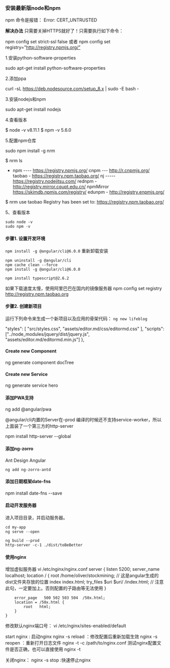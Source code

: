 ### 安装最新版node和npm

npm 命令是报错：
Error: CERT_UNTRUSTED

**解决办法**
只需要关掉HTTPS就好了！只需要执行如下命令：

npm config set strict-ssl false
或者
npm config set registry=”http://registry.npmjs.org/”


1.安装python-software-properties

sudo apt-get install python-software-properties

2.添加ppa

curl -sL https://deb.nodesource.com/setup_8.x | sudo -E bash -

3.安装nodejs和npm

sudo apt-get install nodejs

4.查看版本

$ node -v
v8.11.1
$ npm -v
5.6.0

5.配置npm仓库

sudo npm install -g nrm

$ nrm ls

* npm ---- https://registry.npmjs.org/
  cnpm --- http://r.cnpmjs.org/
  taobao - https://registry.npm.taobao.org/
  nj ----- https://registry.nodejitsu.com/
  rednpm - http://registry.mirror.cqupt.edu.cn/
  npmMirror  https://skimdb.npmjs.com/registry/
  edunpm - http://registry.enpmjs.org/

$ nrm use taobao
Registry has been set to: https://registry.npm.taobao.org/

5、查看版本

```shell
sudo node -v
sudo npm -v
```

#### 步骤1. 设置开发环境


`npm install -g @angular/cli@6.0.0`
重新卸载安装

```
npm uninstall -g @angular/cli
npm cache clean --force
npm install -g @angular/cli@6.0.0

npm install typescript@2.6.2
```

如果下载速度太慢，使用阿里巴巴在国内的镜像服务器
npm config set registry http://registry.npm.taobao.org

#### 步骤2. 创建新项目
运行下列命令来生成一个新项目以及应用的骨架代码：
`ng new lifeblog`

"styles": [
              "src/styles.css",
              "assets/editor.md/css/editormd.css"
            ],
            "scripts": ["../node_modules/jquery/dist/jquery.js",
              "assets/editor.md/editormd.min.js"]
          },

#### Create new Component

ng generate component docTree

#### Create new Service

ng generate service hero

#### 添加PWA支持

ng add @angular/pwa

@angular/cli内置的Server在–prod 编译的时候还不支持service-worker，所以上面装了一个第三方的http-server

npm install http-server --global

#### 添加ng-zorro

Ant Design Angular

`ng add ng-zorro-antd`


#### 添加日期框架date-fns

npm install date-fns --save

####  启动开发服务器
进入项目目录，并启动服务器。
```
cd my-app
ng serve --open

ng build --prod 
http-server -c-1 ./dist/toBeBetter
```

#### 使用nginx

增加虚拟服务器
vi /etc/nginx/nginx.conf
server {
        listen       5200;
        server_name  localhost;
        location / {
            root   /home/oliver/stockmining; // 这是angular生成的dist文件夹存放的位置
            index  index.html;
    try_files $uri $uri/ /index.html; // 注意此句，一定要加上。否则配置的子路由等无法使用
        }
 
        error_page   500 502 503 504  /50x.html;
        location = /50x.html {
            root   html;
        }
    }

修改默认nginx端口号： vi /etc/nginx/sites-enabled/default


start nginx : 启动nginx
nginx -s reload  ：修改配置后重新加载生效
nginx -s reopen  ：重新打开日志文件
nginx -t -c /path/to/nginx.conf 测试nginx配置文件是否正确，也可以直接使用 nginx -t
 
关闭nginx：
nginx -s stop  :快速停止nginx
